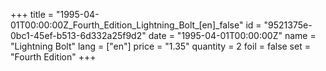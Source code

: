 +++
title = "1995-04-01T00:00:00Z_Fourth_Edition_Lightning_Bolt_[en]_false"
id = "9521375e-0bc1-45ef-b513-6d332a25f9d2"
date = "1995-04-01T00:00:00Z"
name = "Lightning Bolt"
lang = ["en"]
price = "1.35"
quantity = 2
foil = false
set = "Fourth Edition"
+++
